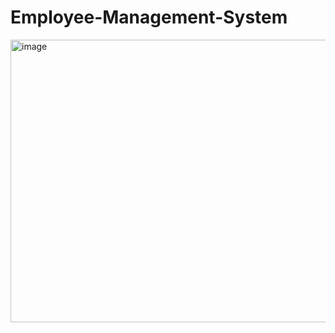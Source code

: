 # Employee-Management-System
<img width="947" height="452" alt="image" src="https://github.com/user-attachments/assets/9819afe5-d31b-4aea-a7db-28b42679d76c" />
